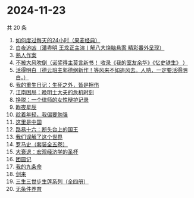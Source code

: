 # 2024-11-23

共 20 条

<!-- BEGIN WEREAD -->
<!-- 最后更新时间 2024-11-23 00:18:56 +0800 -->
1. [如何度过每天的24小时（果麦经典）](https://weread.qq.com/web/bookDetail/37232b70813ab9513g017e32)
1. [白夜追凶（潘粤明 王龙正主演丨解八大烧脑悬案 精彩番外呈现）](https://weread.qq.com/web/bookDetail/42332ea0813ab9608g0127d4)
1. [熟人作案](https://weread.qq.com/web/bookDetail/79532670813ab94f1g0117c1)
1. [不被大风吹倒（诺奖得主莫言新书！ 收录《我的室友余华》《忆史铁生》 ）](https://weread.qq.com/web/bookDetail/2c032e80813ab95aag019524)
1. [活得明白（德云班主郭德纲新作！等风来不如追风去。人呐，一定要活得明白。）](https://weread.qq.com/web/bookDetail/e5132920813ab95f6g01779f)
1. [我的重生日记：生死之外，皆是擦伤](https://weread.qq.com/web/bookDetail/d7432640813ab9560g013cc5)
1. [江南困局：晚明⼠⼤夫的危机时刻](https://weread.qq.com/web/bookDetail/f7632f50813ab9598g01376d)
1. [挣脱：一个律师的女性辩护记录](https://weread.qq.com/web/bookDetail/7a532e50813ab7fedg010cfc)
1. [昨夜星辰](https://weread.qq.com/web/bookDetail/39732650813ab7a01g0111c6)
1. [趁着年轻，我偏要勉强](https://weread.qq.com/web/bookDetail/03632890729fc921036eaf1)
1. [这里是中国](https://weread.qq.com/web/bookDetail/084324d07193a89308476c4)
1. [路易十六：断头台上的国王](https://weread.qq.com/web/bookDetail/cce32ed0813ab9509g012a81)
1. [我们误解了这个世界](https://weread.qq.com/web/bookDetail/40f32200813ab702dg017fef)
1. [罗马史（套装全五卷）](https://weread.qq.com/web/bookDetail/75832c507247d0337584c87)
1. [大衰退：宏观经济学的圣杯](https://weread.qq.com/web/bookDetail/f9132cf0813ab9597g014eb1)
1. [团圆记](https://weread.qq.com/web/bookDetail/b64323c0813ab9595g0181f0)
1. [我的九条命](https://weread.qq.com/web/bookDetail/33c32eb0813ab702dg01853a)
1. [剑来](https://weread.qq.com/web/bookDetail/8e5326b07153adcf8e53d42)
1. [三生三世步生莲系列（全四册）](https://weread.qq.com/web/bookDetail/d5132800813ab93c3g016a96)
1. [无条件养育](https://weread.qq.com/web/bookDetail/27b327b05e44c227b752c9d)
<!-- END WEREAD -->